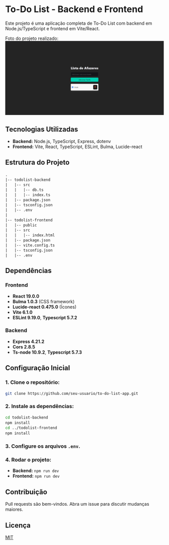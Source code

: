 # To-Do List - Backend e Frontend

Este projeto é uma aplicação completa de To-Do List com backend em Node.js/TypeScript e frontend em Vite/React.

Foto do projeto realizado:
![To-Do List App](./todolist-frontend/project-photo.jpg)

## Tecnologias Utilizadas
- **Backend:** Node.js, TypeScript, Express, dotenv
- **Frontend:** Vite, React, TypeScript, ESLint, Bulma, Lucide-react

## Estrutura do Projeto
```
.
|-- todolist-backend
|   |-- src
|   |   |-- db.ts
|   |   |-- index.ts
|   |-- package.json
|   |-- tsconfig.json
|   |-- .env
|
|-- todolist-frontend
|   |-- public
|   |-- src
|   |   |-- index.html
|   |-- package.json
|   |-- vite.config.ts
|   |-- tsconfig.json
|   |-- .env
```

## Dependências

### Frontend
- **React 19.0.0**
- **Bulma 1.0.3** (CSS framework)
- **Lucide-react 0.475.0** (Ícones)
- **Vite 6.1.0**
- **ESLint 9.19.0**, **Typescript 5.7.2**

### Backend
- **Express 4.21.2**
- **Cors 2.8.5**
- **Ts-node 10.9.2**, **Typescript 5.7.3**

## Configuração Inicial

### 1. Clone o repositório:
```bash
git clone https://github.com/seu-usuario/to-do-list-app.git
```

### 2. Instale as dependências:
```bash
cd todolist-backend
npm install
cd ../todolist-frontend
npm install
```

### 3. Configure os arquivos `.env`.

### 4. Rodar o projeto:
- **Backend:** `npm run dev`
- **Frontend:** `npm run dev`

## Contribuição
Pull requests são bem-vindos. Abra um issue para discutir mudanças maiores.

## Licença
[MIT](https://choosealicense.com/licenses/mit/)

